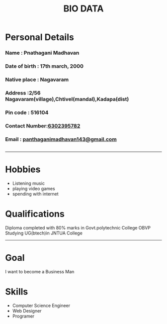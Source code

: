 <!DOCTYPE html>
<html lang="en">
 <head>
    <meta charset="UTF-8">
         <title>BIO DATA</title>
  </head>
  <body>
    <div class="container">
      <div class="header"style="text-align:center;">
        <h1>BIO DATA</h1>
    </div>
        <div style="display: flex; flex-wrap: wrap;justify-content: space-between">
        <div class="persdet">
            <h1>Personal Details</h1>
            <h3>Name : Pnathagani Madhavan</h3>
            <h3>Date of birth : 17th march, 2000</h3>
            <h3>Native place : Nagavaram</h3>
            <h3>Address :2/56 Nagavaram(village),Chtivel(mandal),Kadapa(dist)</h3>
            <h3>Pin code : 516104</h3>
         <h3>Contact Number:<a href="tel:+6302395782">6302395782</a></h3>
            <h3>Email : <a href="mailto:panthaganimadhavan143@gmail.com?subject = Feedback&body = Message">panthaganimadhavan143@gmail.com</a></h3>
        </div>
        </div>
        <hr>
      <div class="hobbies">
        <h1>Hobbies</h1>
        <ul>
          <li>Listening music</li>
          <li>playing video games</li>
          <li>spending  with internet</li>
        </ul>
      </div>
        <div class="qualification">
            <h1>Qualifications</h1>
          <p> Diploma completed with 80% marks in Govt.polytechnic College OBVP<br>Studying UG(btech)in JNTUA College</p>
      </div>
      <hr>
      <div class="goal">
        <h1>Goal</h1>
        <p>I want to become a Business Man<br></p>
      </div>
      <div class="summary">
        <h1>Skills</h1>
        <ul>
          <li>Computer Science Engineer</li>
          <li>Web Designer</li>
          <li>Programer</li>
        </ul>
      </div>
      </body>
  </html>
        
        
            
       

  
